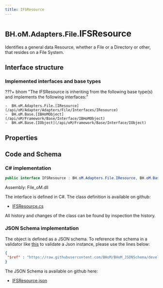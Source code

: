 ```yaml
---
title: IFSResource
---
```


# <small>BH.oM.Adapters.File.</small>**IFSResource**

Identifies a general data Resource, whether a File or a Directory or other, that resides on a File System.

## Interface structure

### Implemented interfaces and base types

???+ bhom "The IFSResource is inheriting from the following base type(s) and implements the following interfaces:"

    -  BH.oM.Adapters.File.[IResource](/api/oM/Adapter/Adapters/File/Interfaces/IResource)
    -  BH.oM.Base.[IBHoMObject](/api/oM/Framework/Base/Interface/IBHoMObject)
    -  BH.oM.Base.[IObject](/api/oM/Framework/Base/Interface/IObject)


## Properties

## Code and Schema

### C# implementation

``` C# title="C#"
public interface IFSResource : BH.oM.Adapters.File.IResource, BH.oM.Base.IBHoMObject, BH.oM.Base.IObject
```

Assembly: File_oM.dll

The interface is defined in C#. The class definition is available on github:

- [IFSResource.cs](https://github.com/BHoM/File_Toolkit/blob/develop/File_oM/Interfaces\IFSResource.cs)

All history and changes of the class can be found by inspection the history.
### JSON Schema implementation

The object is defined as a JSON schema. To reference the schema in a validator like [this](https://www.jsonschemavalidator.net/) to validate a Json instance, please use the lines below:

``` json title="JSON Schema"
{
 "$ref" : "https://raw.githubusercontent.com/BHoM/BHoM_JSONSchema/develop/File_oM/IFSResource.json"
}
```

The JSON Schema is available on github here:

- [IFSResource.json](https://github.com/BHoM/BHoM_JSONSchema/blob/develop/File_oM/IFSResource.json)
